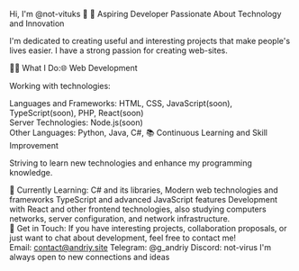 
Hi, I'm @not-vituks 👋 🚀 Aspiring Developer Passionate About Technology and Innovation

I'm dedicated to creating useful and interesting projects that make people's lives easier. I have a strong passion for creating web-sites.

👨‍💻 What I Do:🌐 Web Development 

Working with technologies:

Languages and Frameworks: HTML, CSS, JavaScript(soon), TypeScript(soon), PHP, React(soon)<br>
Server Technologies: Node.js(soon) <br>
Other Languages: Python, Java, C#, 📚 Continuous Learning and Skill Improvement

Striving to learn new technologies and enhance my programming knowledge.

🌱 Currently Learning: C# and its libraries, Modern web technologies and frameworks TypeScript and advanced JavaScript features Development with React and other frontend technologies, also studying computers networks, server configuration, and network infrastructure. <br>
🤝 Get in Touch: If you have interesting projects, collaboration proposals, or just want to chat about development, feel free to contact me!<br>
Email: contact@andriy.site Telegram: @g_andriy Discord: not-virus I'm always open to new connections and ideas

